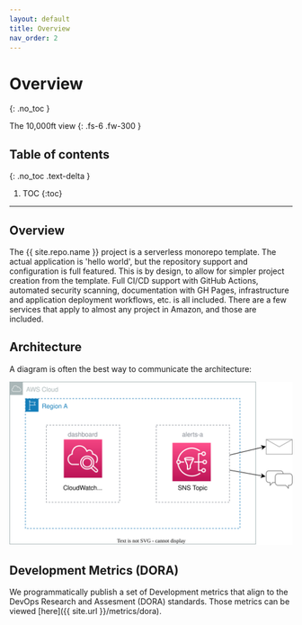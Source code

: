 ```yaml
---
layout: default
title: Overview
nav_order: 2
---
```


# Overview
{: .no_toc }

The 10,000ft view
{: .fs-6 .fw-300 }

## Table of contents
{: .no_toc .text-delta }

1. TOC
{:toc}

---

## Overview

The {{ site.repo.name }} project is a serverless monorepo template.  The actual application is 'hello world', but the repository support and configuration is full featured. This is by design, to allow for simpler project creation from the template.  Full CI/CD support with GitHub Actions, automated security scanning, documentation with GH Pages, infrastructure and application deployment workflows, etc. is all included.  There are a few services that apply to almost any project in Amazon, and those are included.

## Architecture

A diagram is often the best way to communicate the architecture:

![diagram](../assets/diagram.svg)


## Development Metrics (DORA)

We programmatically publish a set of Development metrics that align to the DevOps Research and Assesment (DORA) standards.  Those metrics can be viewed [here]({{ site.url }}/metrics/dora).